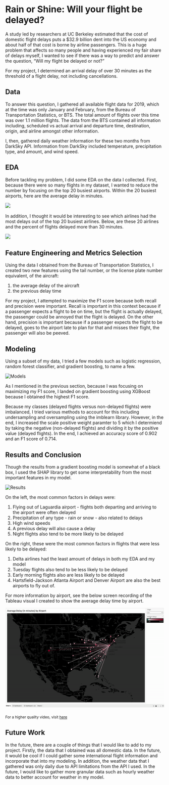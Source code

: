 # Rain or Shine: Will your flight be delayed?

A study led by researchers at UC Berkeley estimated that the cost of domestic flight delays puts a $32.9 billion dent into the US economy and about half of that cost is borne by airline passengers. This is a huge problem that affects so many people and having experienced my fair share of delays myself, I wanted to see if there was a way to predict and answer the question, “Will my flight be delayed or not?” 

For my project, I determined an arrival delay of over 30 minutes as the threshold of a flight delay, not including cancellations. 

## Data
To answer this question, I gathered all available flight data for 2019, which at the time was only January and February, from the Bureau of Transportation Statistics, or BTS. The total amount of flights over this time was over 1.1 million flights. The data from the BTS contained all information including, scheduled vs actual arrival and departure time, destination, origin, and airline amongst other information. 

I, then, gathered daily weather information for these two months from DarkSky API. Information from DarkSky included temperature, precipitation type, and amount, and wind speed.  

## EDA
Before tackling my problem, I did some EDA on the data I collected. First, because there were so many flights in my dataset, I wanted to reduce the number by focusing on the top 20 busiest airports. Within the 20 busiest airports, here are the average delay in minutes. 

![](https://paper-attachments.dropbox.com/s_F39AC199D2D18BA4069336B797942B2CEBEAE5FD6F8D29B75873518EB6459AC8_1563843094722_image.png)

In addition, I thought it would be interesting to see which airlines had the most delays out of the top 20 busiest airlines. Below, are these 20 airlines and the percent of flights delayed more than 30 minutes. 

![](https://paper-attachments.dropbox.com/s_F39AC199D2D18BA4069336B797942B2CEBEAE5FD6F8D29B75873518EB6459AC8_1563922744434_image.png)


## Feature Engineering and Metrics Selection

Using the data I obtained from the Bureau of Transportation Statistics, I created two new features using the tail number, or the license plate number equivalent, of the aircraft: 

   1. the average delay of the aircraft 
   2. the previous delay time 

For my project, I attempted to maximize the F1 score because both recall and precision were important. Recall is important in this context because if a passenger expects a flight to be on time, but the flight is actually delayed, the passenger could be annoyed that the flight is delayed. On the other hand, precision is important because if a passenger expects the flight to be delayed, goes to the airport late to plan for that and misses their flight, the passenger will also be peeved. 


## Modeling 

Using a subset of my data, I tried a few models such as logistic regression, random forest classifier, and gradient boosting, to name a few. 

![Models](https://paper-attachments.dropbox.com/s_F39AC199D2D18BA4069336B797942B2CEBEAE5FD6F8D29B75873518EB6459AC8_1563920068235_image.png)


As I mentioned in the previous section, because I was focusing on maximizing my F1 score, I landed on gradient boosting using XGBoost because I obtained the highest F1 score. 

Because my classes (delayed flights versus non-delayed flights) were imbalanced, I tried various methods to account for this including undersampling and oversampling using the imblearn library. However, in the end, I increased the scale positive weight paramter to 5 which I determiend by taking the negative (non-delayed flights) and dividing it by the positive value (delayed flights). In the end, I achieved an accuracy score of 0.902 and an F1 score of 0.714.


## Results and Conclusion

Though the results from a gradient boosting model is somewhat of a black box, I used the SHAP library to get some interpretability from the most important features in my model. 


![Results](https://paper-attachments.dropbox.com/s_F39AC199D2D18BA4069336B797942B2CEBEAE5FD6F8D29B75873518EB6459AC8_1563921052381_image.png)


On the left, the most common factors in delays were:

   1. Flying out of Laguardia airport - flights both departing and arriving to the airport were often delayed 
   2. Precipitation of any type - rain or snow - also related to delays
   3. High wind speeds 
   4. A previous delay will also cause a delay
   5. Night flights also tend to be more likely to be delayed 

On the right, these were the most common factors in flights that were less likely to be delayed: 

   1. Delta airlines had the least amount of delays in both my EDA and my model 
   2. Tuesday flights also tend to be less likely to be delayed
   3. Early morning flights also are less likely to be delayed
   4. Hartsfield-Jackson Atlanta Airport and Denver Airport are also the best airports to fly out of. 

For more information by airport, see the below screen recording of the Tableau visual I created to show the average delay time by airport.

![Average Delay in minutes by Airport](https://github.com/amyksu/classifying-flight-delays/blob/master/visuals/average_delay_by_airport.gif)


<sub>For a higher quality video, visit [here](https://10ay.online.tableau.com/t/amyksu/views/2019FlightDelays/AverageDelaybyAirport?iframeSizedToWindow=true&:embed=y&:showAppBanner=false&:display_count=no&:showVizHome=no&:origin=viz_share_link)</sub>

## Future Work 
In the future, there are a couple of things that I would like to add to my project. Firstly, the data that I obtained was all domestic data. In the future, it would be cool if I could gather some international flight information and incorporate that into my modeling. In addition, the weather data that I gathered was only daily due to API limitations from the API I used. In the future, I would like to gather more granular data such as hourly weather data to better account for weather in my model. 
